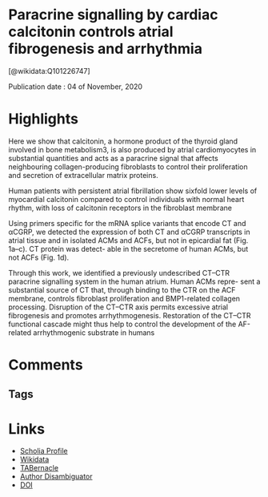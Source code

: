 
Paracrine signalling by cardiac calcitonin controls atrial fibrogenesis and arrhythmia
======================================================================================
  
  [@wikidata:Q101226747]  
  
Publication date : 04 of November, 2020  

# Highlights

Here we show that calcitonin, a hormone product of the thyroid gland involved in 
bone metabolism3, is also produced by atrial cardiomyocytes in substantial quantities 
and acts as a paracrine signal that affects neighbouring collagen-producing 
fibroblasts to control their proliferation and secretion of extracellular matrix 
proteins.

Human patients with persistent atrial fibrillation show sixfold 
lower levels of myocardial calcitonin compared to control individuals with normal 
heart rhythm, with loss of calcitonin receptors in the fibroblast membrane

Using primers specific 
for the mRNA splice variants that encode CT and αCGRP, we detected the 
expression of both CT and αCGRP transcripts in atrial tissue and in isolated 
ACMs and ACFs, but not in epicardial fat (Fig. 1a–c).
 CT protein was detect-
able in the secretome of human ACMs, but not ACFs (Fig. 1d). 

Through this work, we identified a previously undescribed CT–CTR 
paracrine signalling system in the human atrium. Human ACMs repre-
sent a substantial source of CT that, through binding to the CTR on the 
ACF membrane, controls fibroblast proliferation and BMP1-related 
collagen processing. Disruption of the CT–CTR axis permits excessive 
atrial fibrogenesis and promotes arrhythmogenesis. Restoration of the 
CT–CTR functional cascade might thus help to control the development 
of the AF-related arrhythmogenic substrate in humans



# Comments

## Tags

# Links
  
 * [Scholia Profile](https://scholia.toolforge.org/work/Q101226747)  
 * [Wikidata](https://www.wikidata.org/wiki/Q101226747)  
 * [TABernacle](https://tabernacle.toolforge.org/?#/tab/manual/Q101226747/P921%3BP4510)  
 * [Author Disambiguator](https://author-disambiguator.toolforge.org/work_item_oauth.php?id=Q101226747&batch_id=&match=1&author_list_id=&doit=Get+author+links+for+work)  
 * [DOI](https://doi.org/10.1038/S41586-020-2890-8)  
